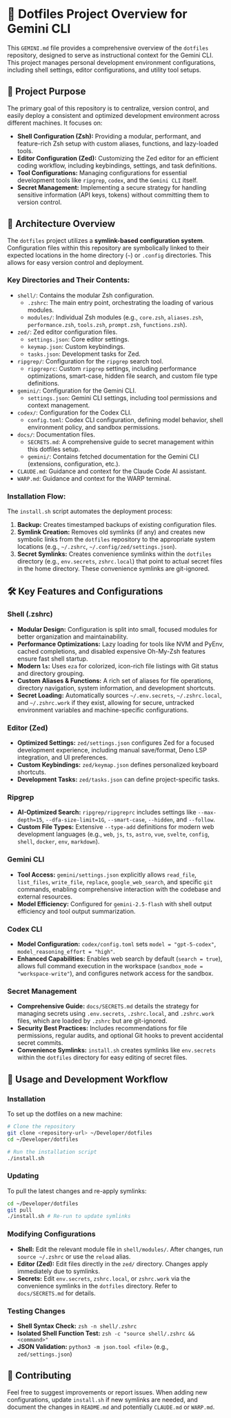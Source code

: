 # 🚀 Dotfiles Project Overview for Gemini CLI

This `GEMINI.md` file provides a comprehensive overview of the `dotfiles` repository, designed to serve as instructional context for the Gemini CLI. This project manages personal development environment configurations, including shell settings, editor configurations, and utility tool setups.

## 🎯 Project Purpose

The primary goal of this repository is to centralize, version control, and easily deploy a consistent and optimized development environment across different machines. It focuses on:

*   **Shell Configuration (Zsh):** Providing a modular, performant, and feature-rich Zsh setup with custom aliases, functions, and lazy-loaded tools.
*   **Editor Configuration (Zed):** Customizing the Zed editor for an efficient coding workflow, including keybindings, settings, and task definitions.
*   **Tool Configurations:** Managing configurations for essential development tools like `ripgrep`, `codex`, and the `Gemini CLI` itself.
*   **Secret Management:** Implementing a secure strategy for handling sensitive information (API keys, tokens) without committing them to version control.

## 📂 Architecture Overview

The `dotfiles` project utilizes a **symlink-based configuration system**. Configuration files within this repository are symbolically linked to their expected locations in the home directory (`~`) or `.config` directories. This allows for easy version control and deployment.

### Key Directories and Their Contents:

*   `shell/`: Contains the modular Zsh configuration.
    *   `.zshrc`: The main entry point, orchestrating the loading of various modules.
    *   `modules/`: Individual Zsh modules (e.g., `core.zsh`, `aliases.zsh`, `performance.zsh`, `tools.zsh`, `prompt.zsh`, `functions.zsh`).
*   `zed/`: Zed editor configuration files.
    *   `settings.json`: Core editor settings.
    *   `keymap.json`: Custom keybindings.
    *   `tasks.json`: Development tasks for Zed.
*   `ripgrep/`: Configuration for the `ripgrep` search tool.
    *   `ripgreprc`: Custom `ripgrep` settings, including performance optimizations, smart-case, hidden file search, and custom file type definitions.
*   `gemini/`: Configuration for the Gemini CLI.
    *   `settings.json`: Gemini CLI settings, including tool permissions and context management.
*   `codex/`: Configuration for the Codex CLI.
    *   `config.toml`: Codex CLI configuration, defining model behavior, shell environment policy, and sandbox permissions.
*   `docs/`: Documentation files.
    *   `SECRETS.md`: A comprehensive guide to secret management within this dotfiles setup.
    *   `gemini/`: Contains fetched documentation for the Gemini CLI (extensions, configuration, etc.).
*   `CLAUDE.md`: Guidance and context for the Claude Code AI assistant.
*   `WARP.md`: Guidance and context for the WARP terminal.

### Installation Flow:

The `install.sh` script automates the deployment process:

1.  **Backup:** Creates timestamped backups of existing configuration files.
2.  **Symlink Creation:** Removes old symlinks (if any) and creates new symbolic links from the `dotfiles` repository to the appropriate system locations (e.g., `~/.zshrc`, `~/.config/zed/settings.json`).
3.  **Secret Symlinks:** Creates convenience symlinks within the `dotfiles` directory (e.g., `env.secrets`, `zshrc.local`) that point to actual secret files in the home directory. These convenience symlinks are git-ignored.

## 🛠️ Key Features and Configurations

### Shell (.zshrc)

*   **Modular Design:** Configuration is split into small, focused modules for better organization and maintainability.
*   **Performance Optimizations:** Lazy loading for tools like NVM and PyEnv, cached completions, and disabled expensive Oh-My-Zsh features ensure fast shell startup.
*   **Modern `ls`:** Uses `eza` for colorized, icon-rich file listings with Git status and directory grouping.
*   **Custom Aliases & Functions:** A rich set of aliases for file operations, directory navigation, system information, and development shortcuts.
*   **Secret Loading:** Automatically sources `~/.env.secrets`, `~/.zshrc.local`, and `~/.zshrc.work` if they exist, allowing for secure, untracked environment variables and machine-specific configurations.

### Editor (Zed)

*   **Optimized Settings:** `zed/settings.json` configures Zed for a focused development experience, including manual save/format, Deno LSP integration, and UI preferences.
*   **Custom Keybindings:** `zed/keymap.json` defines personalized keyboard shortcuts.
*   **Development Tasks:** `zed/tasks.json` can define project-specific tasks.

### Ripgrep

*   **AI-Optimized Search:** `ripgrep/ripgreprc` includes settings like `--max-depth=15`, `--dfa-size-limit=1G`, `--smart-case`, `--hidden`, and `--follow`.
*   **Custom File Types:** Extensive `--type-add` definitions for modern web development languages (e.g., `web`, `js`, `ts`, `astro`, `vue`, `svelte`, `config`, `shell`, `docker`, `env`, `markdown`).

### Gemini CLI

*   **Tool Access:** `gemini/settings.json` explicitly allows `read_file`, `list_files`, `write_file`, `replace`, `google_web_search`, and specific `git` commands, enabling comprehensive interaction with the codebase and external resources.
*   **Model Efficiency:** Configured for `gemini-2.5-flash` with shell output efficiency and tool output summarization.

### Codex CLI

*   **Model Configuration:** `codex/config.toml` sets `model = "gpt-5-codex"`, `model_reasoning_effort = "high"`.
*   **Enhanced Capabilities:** Enables web search by default (`search = true`), allows full command execution in the workspace (`sandbox_mode = "workspace-write"`), and configures network access for the sandbox.

### Secret Management

*   **Comprehensive Guide:** `docs/SECRETS.md` details the strategy for managing secrets using `.env.secrets`, `.zshrc.local`, and `.zshrc.work` files, which are loaded by `.zshrc` but are git-ignored.
*   **Security Best Practices:** Includes recommendations for file permissions, regular audits, and optional Git hooks to prevent accidental secret commits.
*   **Convenience Symlinks:** `install.sh` creates symlinks like `env.secrets` within the `dotfiles` directory for easy editing of secret files.

## 🚀 Usage and Development Workflow

### Installation

To set up the dotfiles on a new machine:

```bash
# Clone the repository
git clone <repository-url> ~/Developer/dotfiles
cd ~/Developer/dotfiles

# Run the installation script
./install.sh
```

### Updating

To pull the latest changes and re-apply symlinks:

```bash
cd ~/Developer/dotfiles
git pull
./install.sh # Re-run to update symlinks
```

### Modifying Configurations

*   **Shell:** Edit the relevant module file in `shell/modules/`. After changes, run `source ~/.zshrc` or use the `reload` alias.
*   **Editor (Zed):** Edit files directly in the `zed/` directory. Changes apply immediately due to symlinks.
*   **Secrets:** Edit `env.secrets`, `zshrc.local`, or `zshrc.work` via the convenience symlinks in the `dotfiles` directory. Refer to `docs/SECRETS.md` for details.

### Testing Changes

*   **Shell Syntax Check:** `zsh -n shell/.zshrc`
*   **Isolated Shell Function Test:** `zsh -c "source shell/.zshrc && <command>"`
*   **JSON Validation:** `python3 -m json.tool <file>` (e.g., `zed/settings.json`)

## 🤝 Contributing

Feel free to suggest improvements or report issues. When adding new configurations, update `install.sh` if new symlinks are needed, and document the changes in `README.md` and potentially `CLAUDE.md` or `WARP.md`.
